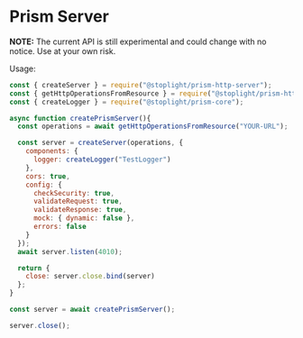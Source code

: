 # Prism Server

**NOTE:** The current API is still experimental and could change with no notice. Use at your own risk.

Usage:

```javascript
const { createServer } = require("@stoplight/prism-http-server");
const { getHttpOperationsFromResource } = require("@stoplight/prism-http");
const { createLogger } = require("@stoplight/prism-core");

async function createPrismServer(){
  const operations = await getHttpOperationsFromResource("YOUR-URL");

  const server = createServer(operations, {
    components: {
      logger: createLogger("TestLogger")
    },
    cors: true,
    config: {
      checkSecurity: true,
      validateRequest: true,
      validateResponse: true,
      mock: { dynamic: false },
      errors: false
    }
  });
  await server.listen(4010);

  return {
    close: server.close.bind(server)
  };
}

const server = await createPrismServer();

server.close();
```
